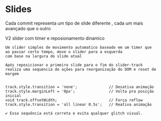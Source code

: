 # Slides
Cada commit representa um tipo de slide diferente , cada um mais avançado que o outro

V2 slider com timer e reposionamento dinamico

    Um slider simples de movimento automatico baseado em um timer que 
    ao passar certo tempo, move o slider para a esquerda
    com base na largura do slide atual

    Após reposicionar o primeiro slide para o fim do slider-track
    realiza uma sequencia de ações para reorganização do DOM e reset de margem


    track.style.transition = 'none';              // Desativa animação
    track.style.marginLeft = '0px';               // Volta pra posição inicial
    void track.offsetWidth;                       // Força reflow
    track.style.transition = 'all linear 0.5s';   // Reativa animação

    ✔️ Essa sequência está correta e evita qualquer glitch visual.



